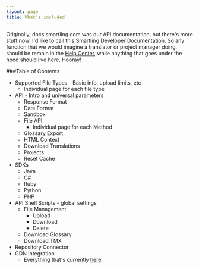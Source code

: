 ```yaml
---
layout: page
title: What's included
---
```


Originally, docs.smartling.com was our API documentation, but there's more stuff now! I'd like to call this Smartling Developer Documentation. So any function that we would imagine a translator or project manager doing, should be remain in the [Help Center](http://support.smartling.com), while anything that goes under the hood should live here.
Hooray!

###Table of Contents

* Supported File Types - Basic info, upload limits, etc  
  * Individual page for each file type  
* API - Intro and universal parameters  
  * Response Format  
  * Date Format  
  * Sandbox  
  * File API  
    * Individual page for each Method  
  * Glossary Export  
  * HTML Context  
  * Download Translations  
  * Projects  
  * Reset Cache  
* SDKs  
  * Java  
  * C#  
  * Ruby  
  * Python  
  * PHP 
* API Shell Scripts - global settings  
  * File Management  
    * Upload  
    * Download  
    * Delete  
  * Download Glossary  
  * Download TMX  
* Repository Connector  
* GDN Integration  
  * Everything that's currently [here](http://support.smartling.com/hc/en-us/sections/200175148-Integration-Guide)  

